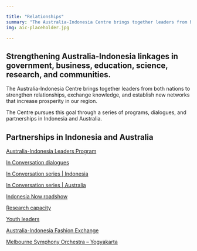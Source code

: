 ```yaml
---

title: "Relationships"
summary: "The Australia-Indonesia Centre brings together leaders from both nations to strengthen relationships, exchange knowledge, and establish new networks that increase prosperity in our region."
img: aic-placeholder.jpg

---
```


<div id="top-target"></div>

## Strengthening Australia-Indonesia linkages in government, business, education, science, research, and communities.

The Australia-Indonesia Centre brings together leaders from both nations to strengthen relationships, exchange knowledge, and establish new networks that increase prosperity in our region.

The Centre pursues this goal through a series of programs, dialogues, and partnerships in Indonesia and Australia. 

<div id="bot-target"></div>

## Partnerships in Indonesia and Australia

 [Australia-Indonesia Leaders Program](#)

 [In Conversation dialogues](#)

 [In Conversation series | Indonesia](#)

 [In Conversation series | Australia](#)

 [Indonesia Now roadshow](#)

 [Research capacity](#)

 [Youth leaders](#)

 [Australia-Indonesia Fashion Exchange](#)

 [Melbourne Symphony Orchestra – Yogyakarta](#)